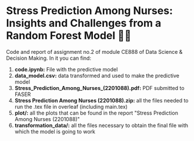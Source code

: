 # Stress Prediction Among Nurses: Insights and Challenges from a Random Forest Model 👩‍⚕️

Code and report of assignment no.2 of module CE888 of Data Science & Decision Making. In it you can find:

1. **code.ipynb:** File with the predictive model
2. **data_model.csv:** data transformed and used to make the predictive model
3. **Stress_Prediction_Among_Nurses_(2201088).pdf:** PDF submitted to FASER
4. **Stress Prediction Among Nurses (2201088).zip:** all the files needed to run the .tex file in overleaf (including main.tex)
5. **plot/:** all the plots that can be found in the report "Stress Prediction Among Nurses (2201088)"
6. **transformation_data/:** all the files necessary to obtain the final file with which the model is going to work
